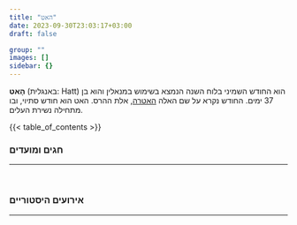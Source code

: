 ```yaml
---
title: "האט"
date: 2023-09-30T23:03:17+03:00
draft: false

group: ""
images: []
sidebar: {}
---
```

**הָאט** (באנגלית: Hatt) הוא החודש השמיני בלוח השנה הנמצא בשימוש במנאלין והוא בן 37 ימים. החודש נקרא על שם האלה [האטרה](../../../deities/hatera), אלת ההרס. האט הוא חודש סתיוי, ובו מתחילה נשירת העלים.

{{< table_of_contents >}}

### חגים ומועדים
---


&nbsp;

### אירועים היסטוריים
---